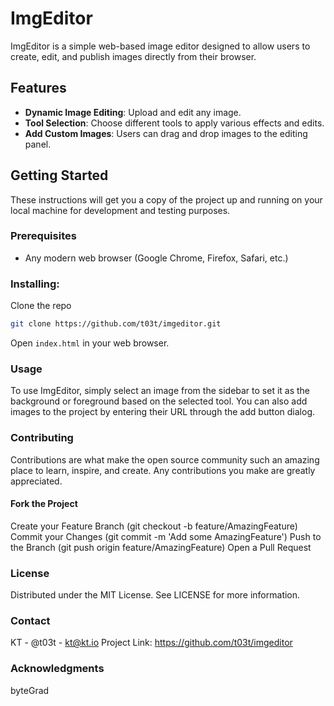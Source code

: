 # ImgEditor

ImgEditor is a simple web-based image editor designed to allow users to create, edit, and publish images directly from their browser.

## Features

- **Dynamic Image Editing**: Upload and edit any image.
- **Tool Selection**: Choose different tools to apply various effects and edits.
- **Add Custom Images**: Users can drag and drop images to the editing panel.

## Getting Started

These instructions will get you a copy of the project up and running on your local machine for development and testing purposes.

### Prerequisites
- Any modern web browser (Google Chrome, Firefox, Safari, etc.)

### Installing:

Clone the repo
```bash
git clone https://github.com/t03t/imgeditor.git
```
Open ```index.html``` in your web browser.

### Usage
To use ImgEditor, simply select an image from the sidebar to set it as the background or foreground based on the selected tool. You can also add images to the project by entering their URL through the add button dialog.

### Contributing
Contributions are what make the open source community such an amazing place to learn, inspire, and create. Any contributions you make are greatly appreciated.

#### Fork the Project
Create your Feature Branch (git checkout -b feature/AmazingFeature)
Commit your Changes (git commit -m 'Add some AmazingFeature')
Push to the Branch (git push origin feature/AmazingFeature)
Open a Pull Request

### License
Distributed under the MIT License. See LICENSE for more information.

### Contact
KT - @t03t - kt@kt.io
Project Link: https://github.com/t03t/imgeditor

### Acknowledgments
byteGrad